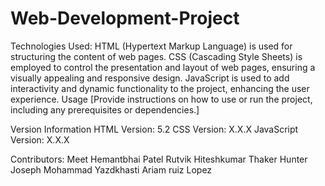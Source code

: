 # Web-Development-Project

Technologies Used:
HTML (Hypertext Markup Language) is used for structuring the content of web pages.
CSS (Cascading Style Sheets) is employed to control the presentation and layout of web pages, ensuring a visually appealing and responsive design.
JavaScript is used to add interactivity and dynamic functionality to the project, enhancing the user experience.
Usage
[Provide instructions on how to use or run the project, including any prerequisites or dependencies.]

Version Information
HTML Version: 5.2
CSS Version: X.X.X
JavaScript Version: X.X.X

Contributors:
Meet Hemantbhai Patel
Rutvik Hiteshkumar Thaker
Hunter Joseph
Mohammad Yazdkhasti
Ariam ruiz Lopez








 




